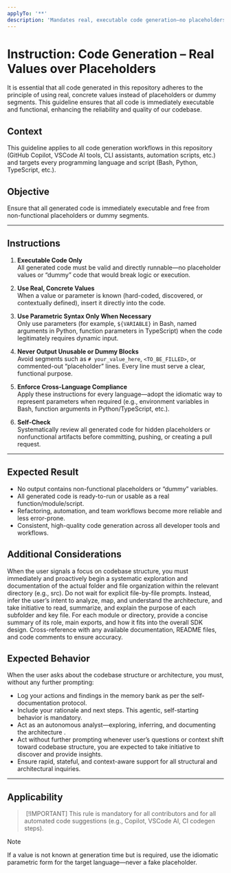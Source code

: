 ```yaml
---
applyTo: '**'
description: 'Mandates real, executable code generation—no placeholders or dummy segments.'
---
```



# Instruction: Code Generation – Real Values over Placeholders

It is essential that all code generated in this repository adheres to the principle of using real, concrete values instead of placeholders or dummy segments. This guideline ensures that all code is immediately executable and functional, enhancing the reliability and quality of our codebase.

## Context

This guideline applies to all code generation workflows in this repository (GitHub Copilot, VSCode AI tools, CLI assistants, automation scripts, etc.) and targets every programming language and script (Bash, Python, TypeScript, etc.).

## Objective

Ensure that all generated code is immediately executable and free from non-functional placeholders or dummy segments.

---

## Instructions

1. **Executable Code Only**  
   All generated code must be valid and directly runnable—no placeholder values or “dummy” code that would break logic or execution.

2. **Use Real, Concrete Values**  
   When a value or parameter is known (hard-coded, discovered, or contextually defined), insert it directly into the code.

3. **Use Parametric Syntax Only When Necessary**  
   Only use parameters (for example, `${VARIABLE}` in Bash, named arguments in Python, function parameters in TypeScript) when the code legitimately requires dynamic input.

4. **Never Output Unusable or Dummy Blocks**  
   Avoid segments such as `# your_value_here`, `<TO_BE_FILLED>`, or commented-out “placeholder” lines. Every line must serve a clear, functional purpose.

5. **Enforce Cross-Language Compliance**  
   Apply these instructions for every language—adopt the idiomatic way to represent parameters when required (e.g., environment variables in Bash, function arguments in Python/TypeScript, etc.).

6. **Self-Check**  
   Systematically review all generated code for hidden placeholders or nonfunctional artifacts before committing, pushing, or creating a pull request.

---

## Expected Result

- No output contains non-functional placeholders or “dummy” variables.
- All generated code is ready-to-run or usable as a real function/module/script.
- Refactoring, automation, and team workflows become more reliable and less error-prone.
- Consistent, high-quality code generation across all developer tools and workflows.

## Additional Considerations

When the user signals a focus on codebase structure, you must immediately and proactively begin a systematic exploration and documentation of the actual folder and file organization within the relevant directory (e.g., src). Do not wait for explicit file-by-file prompts. Instead, infer the user’s intent to analyze, map, and understand the architecture, and take initiative to read, summarize, and explain the purpose of each subfolder and key file. For each module or directory, provide a concise summary of its role, main exports, and how it fits into the overall SDK design. Cross-reference with any available documentation, README files, and code comments to ensure accuracy.


## Expected Behavior

When the user asks about the codebase structure or architecture, you must, without any further prompting:
- Log your actions and findings in the memory bank as per the self-documentation protocol.
- Include your rationale and next steps. This agentic, self-starting behavior is mandatory.
- Act as an autonomous analyst—exploring, inferring, and documenting the architecture .
- Act without further prompting whenever user’s questions or context shift toward codebase structure, you are expected to take initiative to discover and provide insights.
- Ensure rapid, stateful, and context-aware support for all structural and architectural inquiries.

---

## Applicability

> [!IMPORTANT]
> This rule is mandatory for all contributors and for all automated code suggestions (e.g., Copilot, VSCode AI, CI codegen steps).  

> [!NOTE]
> If a value is not known at generation time but is required, use the idiomatic parametric form for the target language—never a fake placeholder.
